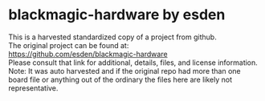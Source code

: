 
# blackmagic-hardware by esden  
This is a harvested standardized copy of a project from github.  
The original project can be found at:  
https://github.com/esden/blackmagic-hardware  
Please consult that link for additional, details, files, and license information.  
Note: It was auto harvested and if the original repo had more than one board file or anything out of the ordinary the files here are likely not representative.  
    